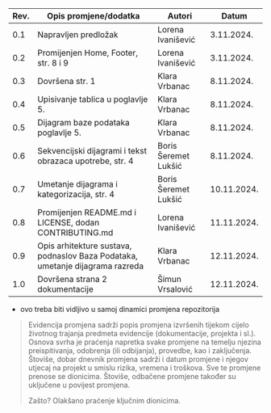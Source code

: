 | Rev.  | Opis promjene/dodatka                                                         | Autori               | Datum       |
|-------|-------------------------------------------------------------------------------|----------------------|-------------|
|  0.1  | Napravljen predložak                                                          | Lorena Ivanišević    | 3.11.2024.  |
|  0.2  | Promijenjen Home, Footer, str. 8 i 9                                          | Lorena Ivanišević    | 3.11.2024.  |
|  0.3  | Dovršena str. 1                                                               | Klara Vrbanac        | 8.11.2024.  |
|  0.4  | Upisivanje tablica u poglavlje 5.                                             | Klara Vrbanac        | 8.11.2024.  |
|  0.5  | Dijagram baze podataka poglavlje 5.                                           | Klara Vrbanac        | 8.11.2024.  |
|  0.6  | Sekvencijski dijagrami i tekst obrazaca upotrebe, str. 4                      | Boris Šeremet Lukšić | 8.11.2024.  |
|  0.7  | Umetanje dijagrama i kategorizacija, str. 4                                   | Boris Šeremet Lukšić | 10.11.2024. |
|  0.8  | Promijenjen README.md i LICENSE, dodan CONTRIBUTING.md                        | Lorena Ivanišević    | 11.11.2024. |
|  0.9  | Opis arhitekture sustava, podnaslov Baza Podataka, umetanje dijagrama razreda | Klara Vrbanac        | 12.11.2024. |
|  1.0  | Dovršena strana 2 dokumentacije                                               | Šimun Vrsalović      | 12.11.2024. |

* ovo treba biti vidljivo u samoj dinamici promjena repozitorija

> Evidencija promjena sadrži popis promjena izvršenih tijekom cijelo životnog trajanja predmeta evidencije (dokumentacije, projekta i sl.). Osnova svrha je praćenja napretka svake promjene na temelju njezina preispitivanja, odobrenja (ili odbijanja), provedbe, kao i zaključenja. Štoviše, dobar dnevnik promjena sadrži i datum promjene i njegov utjecaj na projekt u smislu rizika, vremena i troškova. Sve te promjene prenose se dionicima.  Štoviše, odbačene promjene također su uključene u povijest promjena.
>
> Zašto? Olakšano praćenje ključnim dionicima. 
>
> 
